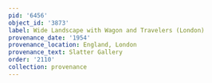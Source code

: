 ```yaml
---
pid: '6456'
object_id: '3873'
label: Wide Landscape with Wagon and Travelers (London)
provenance_date: '1954'
provenance_location: England, London
provenance_text: Slatter Gallery
order: '2110'
collection: provenance
---
```

